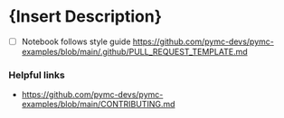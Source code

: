 # {Insert Description}
<!-- Thank you so much for your PR to pymc-examples!

To make the merge process smoother we've provided some links and a checklist below. 

We understand that PRs can sometimes be overwhelming, especially as the reviews start coming in.
Please let us know if the reviews are unclear or the recommended next step seems overly demanding,
if you would like help in addressing a reviewer's comments,
or if you have been waiting too long to hear back on your PR.

 -->

+ [ ] Notebook follows style guide https://github.com/pymc-devs/pymc-examples/blob/main/.github/PULL_REQUEST_TEMPLATE.md


### Helpful links
* https://github.com/pymc-devs/pymc-examples/blob/main/CONTRIBUTING.md

 


